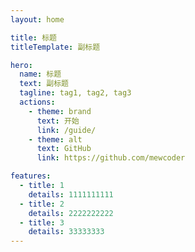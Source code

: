 ```yaml
---
layout: home

title: 标题
titleTemplate: 副标题

hero:
  name: 标题
  text: 副标题
  tagline: tag1, tag2, tag3
  actions:
    - theme: brand
      text: 开始
      link: /guide/
    - theme: alt
      text: GitHub
      link: https://github.com/mewcoder

features:
  - title: 1
    details: 1111111111
  - title: 2
    details: 2222222222
  - title: 3
    details: 33333333
---
```

